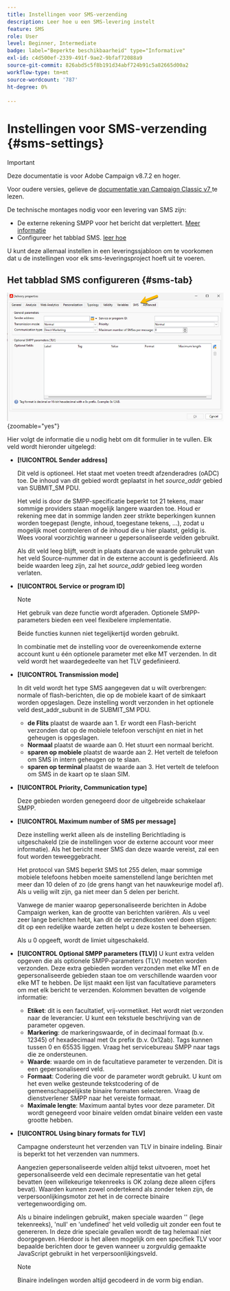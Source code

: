 ```yaml
---
title: Instellingen voor SMS-verzending
description: Leer hoe u een SMS-levering instelt
feature: SMS
role: User
level: Beginner, Intermediate
badge: label="Beperkte beschikbaarheid" type="Informative"
exl-id: c4d500ef-2339-491f-9ae2-9bfaf72088a9
source-git-commit: 826abd5c5f8b191d34abf724b91c5a82665d00a2
workflow-type: tm+mt
source-wordcount: '787'
ht-degree: 0%

---
```


# Instellingen voor SMS-verzending {#sms-settings}

>[!IMPORTANT]
>
>Deze documentatie is voor Adobe Campaign v8.7.2 en hoger.
>
>Voor oudere versies, gelieve de [ documentatie van Campaign Classic v7 ](https://experienceleague.adobe.com/nl/docs/campaign-classic/using/sending-messages/sending-messages-on-mobiles/sms-set-up/sms-set-up) te lezen.

De technische montages nodig voor een levering van SMS zijn:

* De externe rekening SMPP voor het bericht dat verplettert. [Meer informatie](smpp-external-account.md#smpp-connection-settings)
* Configureer het tabblad SMS. [ leer hoe ](#sms-tab)

U kunt deze allemaal instellen in een leveringssjabloon om te voorkomen dat u de instellingen voor elk sms-leveringsproject hoeft uit te voeren.

## Het tabblad SMS configureren {#sms-tab}

![](assets/send_settings.png){zoomable="yes"}

Hier volgt de informatie die u nodig hebt om dit formulier in te vullen. Elk veld wordt hieronder uitgelegd:

* **[!UICONTROL Sender address]**

  Dit veld is optioneel. Het staat met voeten treedt afzenderadres (oADC) toe. De inhoud van dit gebied wordt geplaatst in het *source_addr* gebied van SUBMIT_SM PDU.

  Het veld is door de SMPP-specificatie beperkt tot 21 tekens, maar sommige providers staan mogelijk langere waarden toe. Houd er rekening mee dat in sommige landen zeer strikte beperkingen kunnen worden toegepast (lengte, inhoud, toegestane tekens, ...), zodat u mogelijk moet controleren of de inhoud die u hier plaatst, geldig is. Wees vooral voorzichtig wanneer u gepersonaliseerde velden gebruikt.

  Als dit veld leeg blijft, wordt in plaats daarvan de waarde gebruikt van het veld Source-nummer dat in de externe account is gedefinieerd. Als beide waarden leeg zijn, zal het *source_addr* gebied leeg worden verlaten.

* **[!UICONTROL Service or program ID]**

  >[!NOTE]
  >
  >Het gebruik van deze functie wordt afgeraden. Optionele SMPP-parameters bieden een veel flexibelere implementatie.
  >
  >Beide functies kunnen niet tegelijkertijd worden gebruikt.

  In combinatie met de instelling voor de overeenkomende externe account kunt u één optionele parameter met elke MT verzenden. In dit veld wordt het waardegedeelte van het TLV gedefinieerd.

* **[!UICONTROL Transmission mode]**

  In dit veld wordt het type SMS aangegeven dat u wilt overbrengen: normale of flash-berichten, die op de mobiele kaart of de simkaart worden opgeslagen. Deze instelling wordt verzonden in het optionele veld dest_addr_subunit in de SUBMIT_SM PDU.

   * **de Flits** plaatst de waarde aan 1. Er wordt een Flash-bericht verzonden dat op de mobiele telefoon verschijnt en niet in het geheugen is opgeslagen.
   * **Normaal** plaatst de waarde aan 0. Het stuurt een normaal bericht.
   * **sparen op mobiele** plaatst de waarde aan 2. Het vertelt de telefoon om SMS in intern geheugen op te slaan.
   * **sparen op terminal** plaatst de waarde aan 3. Het vertelt de telefoon om SMS in de kaart op te slaan SIM.

* **[!UICONTROL Priority, Communication type]**

  Deze gebieden worden genegeerd door de uitgebreide schakelaar SMPP.

* **[!UICONTROL Maximum number of SMS per message]**

  Deze instelling werkt alleen als de instelling Berichtlading is uitgeschakeld (zie de instellingen voor de externe account voor meer informatie). Als het bericht meer SMS dan deze waarde vereist, zal een fout worden teweeggebracht.

  Het protocol van SMS beperkt SMS tot 255 delen, maar sommige mobiele telefoons hebben moeite samenstellend lange berichten met meer dan 10 delen of zo (de grens hangt van het nauwkeurige model af). Als u veilig wilt zijn, ga niet meer dan 5 delen per bericht.

  Vanwege de manier waarop gepersonaliseerde berichten in Adobe Campaign werken, kan de grootte van berichten variëren. Als u veel zeer lange berichten hebt, kan dit de verzendkosten veel doen stijgen: dit op een redelijke waarde zetten helpt u deze kosten te beheersen.

  Als u 0 opgeeft, wordt de limiet uitgeschakeld.

* **[!UICONTROL Optional SMPP parameters (TLV)]**
U kunt extra velden opgeven die als optionele SMPP-parameters (TLV) moeten worden verzonden. Deze extra gebieden worden verzonden met elke MT en de gepersonaliseerde gebieden staan toe om verschillende waarden voor elke MT te hebben.
De lijst maakt een lijst van facultatieve parameters om met elk bericht te verzenden. Kolommen bevatten de volgende informatie:
   * **Etiket**: dit is een facultatief, vrij-vormetiket. Het wordt niet verzonden naar de leverancier. U kunt een tekstuele beschrijving van de parameter opgeven.
   * **Markering**: de markeringswaarde, of in decimaal formaat (b.v. 12345) of hexadecimaal met 0x prefix (b.v. 0x12ab). Tags kunnen tussen 0 en 65535 liggen. Vraag het servicebureau SMPP naar tags die ze ondersteunen.
   * **Waarde**: waarde om in de facultatieve parameter te verzenden. Dit is een gepersonaliseerd veld.
   * **Formaat**: Codering die voor de parameter wordt gebruikt. U kunt om het even welke gesteunde tekstcodering of de gemeenschappelijkste binaire formaten selecteren. Vraag de dienstverlener SMPP naar het vereiste formaat.
   * **Maximale lengte**: Maximum aantal bytes voor deze parameter. Dit wordt genegeerd voor binaire velden omdat binaire velden een vaste grootte hebben.

* **[!UICONTROL Using binary formats for TLV]**

  Campagne ondersteunt het verzenden van TLV in binaire indeling. Binair is beperkt tot het verzenden van nummers.

  Aangezien gepersonaliseerde velden altijd tekst uitvoeren, moet het gepersonaliseerde veld een decimale representatie van het getal bevatten (een willekeurige tekenreeks is OK zolang deze alleen cijfers bevat). Waarden kunnen zowel ondertekend als zonder teken zijn, de verpersoonlijkingsmotor zet het in de correcte binaire vertegenwoordiging om.

  Als u binaire indelingen gebruikt, maken speciale waarden &#39;&#39; (lege tekenreeks), &#39;null&#39; en &#39;undefined&#39; het veld volledig uit zonder een fout te genereren. In deze drie speciale gevallen wordt de tag helemaal niet doorgegeven. Hierdoor is het alleen mogelijk om een specifiek TLV voor bepaalde berichten door te geven wanneer u zorgvuldig gemaakte JavaScript gebruikt in het verpersoonlijkingsveld.

  >[!NOTE]
  >
  >Binaire indelingen worden altijd gecodeerd in de vorm big endian.

